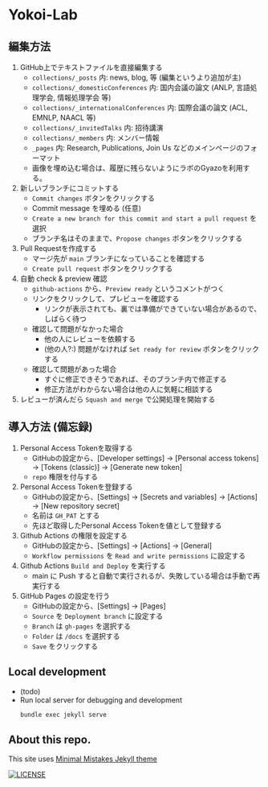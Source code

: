 # Yokoi-Lab 

## 編集方法

1. GitHub上でテキストファイルを直接編集する
    - `collections/_posts` 内: news, blog, 等 (編集というより追加が主)
    - `collections/_domesticConferences` 内: 国内会議の論文 (ANLP, 言語処理学会, 情報処理学会 等)
    - `collections/_internationalConferences` 内: 国際会議の論文 (ACL, EMNLP, NAACL 等)
    - `collections/_invitedTalks` 内: 招待講演
    - `collections/_members` 内: メンバー情報
    - `_pages` 内: Research, Publications, Join Us などのメインページのフォーマット
    - 画像を埋め込む場合は、履歴に残らないようにラボのGyazoを利用する。
1. 新しいブランチにコミットする
    - `Commit changes` ボタンをクリックする
    - Commit message を埋める (任意)
    - `Create a new branch for this commit and start a pull request` を選択
    - ブランチ名はそのままで、`Propose changes` ボタンをクリックする
1. Pull Requestを作成する
    - マージ先が `main` ブランチになっていることを確認する
    - `Create pull request` ボタンをクリックする
1. 自動 check & preview 確認
    - `github-actions` から、`Preview ready` というコメントがつく
    - リンクをクリックして、プレビューを確認する
        - リンクが表示されても、裏では準備ができていない場合があるので、しばらく待つ
    - 確認して問題がなかった場合
        - 他の人にレビューを依頼する
        - (他の人?:) 問題がなければ `Set ready for review` ボタンをクリックする
    - 確認して問題があった場合
        - すぐに修正できそうであれば、そのブランチ内で修正する
        - 修正方法がわからない場合は他の人に気軽に相談する
1. レビューが済んだら `Squash and merge` で公開処理を開始する


## 導入方法 (備忘録)
1. Personal Access Tokenを取得する
   - GitHubの設定から、[Developer settings] -> [Personal access tokens] -> [Tokens (classic)] -> [Generate new token]
   - `repo` 権限を付与する
2. Personal Access Tokenを登録する
   - GitHubの設定から、[Settings] -> [Secrets and variables] -> [Actions] -> [New repository secret]
   - 名前は `GH_PAT` とする
   - 先ほど取得したPersonal Access Tokenを値として登録する 
3. Github Actions の権限を設定する
   - GitHubの設定から、[Settings] -> [Actions] -> [General]
   - `Workflow permissions` を `Read and write permissions` に設定する
4. Github Actions `Build and Deploy` を実行する
   - main に Push すると自動で実行されるが、失敗している場合は手動で再実行する
5. GitHub Pages の設定を行う
   - GitHubの設定から、[Settings] -> [Pages]
   - `Source` を `Deployment branch` に設定する
   - `Branch` は `gh-pages` を選択する
   - `Folder` は `/docs` を選択する
   - `Save` をクリックする



## Local development

- (todo)
- Run local server for debugging and development
   ```bash
   bundle exec jekyll serve
   ```


## About this repo.
This site uses [Minimal Mistakes Jekyll theme](https://github.com/mmistakes/minimal-mistakes)

[![LICENSE](https://img.shields.io/badge/license-MIT-lightgrey.svg)](https://raw.githubusercontent.com/mmistakes/minimal-mistakes/master/LICENSE)
